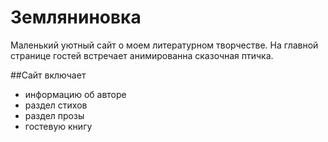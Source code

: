 # Земляниновка 

Маленький уютный сайт о моем литературном творчестве.
На главной странице гостей встречает анимированна сказочная птичка.

##Сайт включает
* информацию об авторе
* раздел стихов
* раздел прозы
* гостевую книгу

